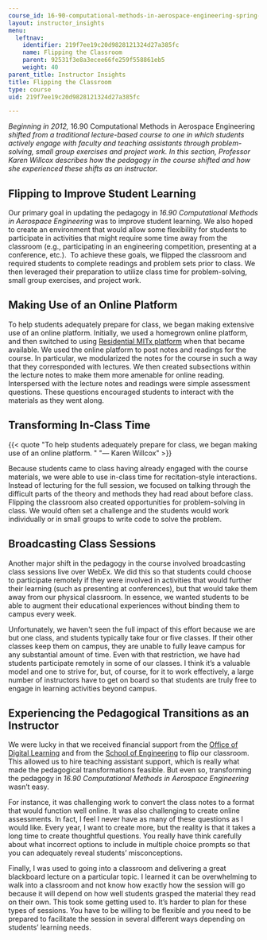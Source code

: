 ```yaml
---
course_id: 16-90-computational-methods-in-aerospace-engineering-spring-2014
layout: instructor_insights
menu:
  leftnav:
    identifier: 219f7ee19c20d9828121324d27a385fc
    name: Flipping the Classroom
    parent: 92531f3e8a3ecee66fe259f558861eb5
    weight: 40
parent_title: Instructor Insights
title: Flipping the Classroom
type: course
uid: 219f7ee19c20d9828121324d27a385fc

---
```


_Beginning in 2012,_ 16.90 Computational Methods in Aerospace Engineering _shifted from a traditional lecture-based course to one in which students actively engage with faculty and teaching assistants through problem-solving, small group exercises and project work. In this section, Professor Karen Willcox describes how the pedagogy in the course shifted and how she experienced these shifts as an instructor._

Flipping to Improve Student Learning
------------------------------------

Our primary goal in updating the pedagogy in _16.90 Computational Methods in Aerospace Engineering_ was to improve student learning. We also hoped to create an environment that would allow some flexibility for students to participate in activities that might require some time away from the classroom (e.g., participating in an engineering competition, presenting at a conference, etc.).  To achieve these goals, we flipped the classroom and required students to complete readings and problem sets prior to class. We then leveraged their preparation to utilize class time for problem-solving, small group exercises, and project work.

Making Use of an Online Platform
--------------------------------

To help students adequately prepare for class, we began making extensive use of an online platform. Initially, we used a homegrown online platform, and then switched to using [Residential MITx platform](https://openlearning.mit.edu/mit-faculty/enhance-your-teaching-mit) when that became available. We used the online platform to post notes and readings for the course. In particular, we modularized the notes for the course in such a way that they corresponded with lectures. We then created subsections within the lecture notes to make them more amenable for online reading. Interspersed with the lecture notes and readings were simple assessment questions. These questions encouraged students to interact with the materials as they went along.

Transforming In-Class Time
--------------------------

{{< quote "To help students adequately prepare for class, we began making use of an online platform. " "— Karen Willcox" >}}

Because students came to class having already engaged with the course materials, we were able to use in-class time for recitation-style interactions. Instead of lecturing for the full session, we focused on talking through the difficult parts of the theory and methods they had read about before class. Flipping the classroom also created opportunities for problem-solving in class. We would often set a challenge and the students would work individually or in small groups to write code to solve the problem.

Broadcasting Class Sessions
---------------------------

Another major shift in the pedagogy in the course involved broadcasting class sessions live over WebEx. We did this so that students could choose to participate remotely if they were involved in activities that would further their learning (such as presenting at conferences), but that would take them away from our physical classroom. In essence, we wanted students to be able to augment their educational experiences without binding them to campus every week.

Unfortunately, we haven't seen the full impact of this effort because we are but one class, and students typically take four or five classes. If their other classes keep them on campus, they are unable to fully leave campus for any substantial amount of time. Even with that restriction, we have had students participate remotely in some of our classes. I think it’s a valuable model and one to strive for, but, of course, for it to work effectively, a large number of instructors have to get on board so that students are truly free to engage in learning activities beyond campus.

Experiencing the Pedagogical Transitions as an Instructor
---------------------------------------------------------

We were lucky in that we received financial support from the [Office of Digital Learning](http://odl.mit.edu) and from the [School of Engineering](http://engineering.mit.edu) to flip our classroom. This allowed us to hire teaching assistant support, which is really what made the pedagogical transformations feasible. But even so, transforming the pedagogy in _16.90 Computational Methods in Aerospace Engineering_ wasn’t easy.

For instance, it was challenging work to convert the class notes to a format that would function well online. It was also challenging to create online assessments. In fact, I feel I never have as many of these questions as I would like. Every year, I want to create more, but the reality is that it takes a long time to create thoughtful questions. You really have think carefully about what incorrect options to include in multiple choice prompts so that you can adequately reveal students’ misconceptions.

Finally, I was used to going into a classroom and delivering a great blackboard lecture on a particular topic. I learned it can be overwhelming to walk into a classroom and not know how exactly how the session will go because it will depend on how well students grasped the material they read on their own. This took some getting used to. It’s harder to plan for these types of sessions. You have to be willing to be flexible and you need to be prepared to facilitate the session in several different ways depending on students’ learning needs.